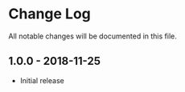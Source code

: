 # Change Log

All notable changes will be documented in this file.

## 1.0.0 - 2018-11-25

- Initial release
